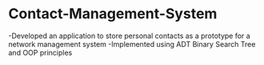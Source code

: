 # Contact-Management-System
-Developed an application to store personal contacts as a prototype for a network management system
-Implemented using ADT Binary Search Tree and OOP principles
